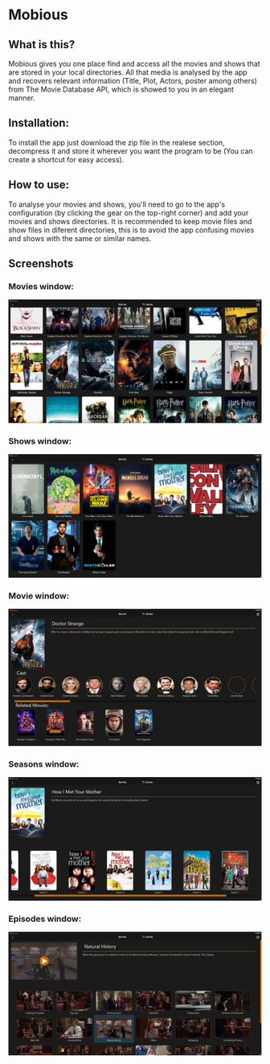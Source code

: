 # Mobious

## What is this?

Mobious gives you one place find and access all the movies and shows that are stored in your local directories. All that media is analysed by the app and recovers relevant information (Title, Plot, Actors, poster among others) from The Movie Database API, which is showed to you in an elegant manner.

## Installation:
To install the app just download the zip file in the realese section, decompress it and store it wherever you want the program to be (You can create a shortcut for easy access). 

## How to use:

To analyse your movies and shows, you'll need to go to the app's configuration (by clicking the gear on the top-right corner) and add your movies and shows directories. It is recommended to keep movie files and show files in diferent directories, this is to avoid the app confusing movies and shows with the same or similar names.

## Screenshots

### Movies window:
![Movies Window](/Screenshots/Movies.jpeg)
### Shows window:
![Shows Window](/Screenshots/Shows.jpeg)
### Movie window:
![Movie Window](/Screenshots/Movie%20info.jpeg)
### Seasons window:
![Seasons Window](/Screenshots/Show%20info.jpeg)
### Episodes window:
![Episodes Window](/Screenshots/Season%20Info.jpeg)
